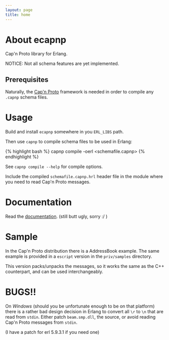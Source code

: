 ```yaml
---
layout: page
title: home
---
```


About ecapnp
============

Cap'n Proto library for Erlang.

NOTICE: Not all schema features are yet implemented.


Prerequisites
-------------

Naturally, the [Cap'n Proto](http://capnproto.com) framework is needed
in order to compile any `.capnp` schema files.


Usage
=====

Build and install `ecapnp` somewhere in you `ERL_LIBS` path.

Then use `capnp` to compile schema files to be used in Erlang:

{% highlight bash %}
capnp compile -oerl <schemafile.capnp>
{% endhighlight %}

See `capnp compile --help` for compile options.

Include the compiled `schemafile.capnp.hrl` header file in the module
where you need to read Cap'n Proto messages.


Documentation
=============

Read the [documentation](docs). (still butt ugly, sorry :/ )


Sample
======

In the Cap'n Proto distribution there is a AddressBook example. The
same example is provided in a `escript` version in the `priv/samples`
directory.

This version packs/unpacks the messages, so it works the same as the
C++ counterpart, and can be used interchangeably.


BUGS!!
======

On *Windows* (should you be unfortunate enough to be on that platform)
there is a rather bad design decision in Erlang to convert all `\r` to
`\n` that are read from `stdin`. Either patch `beam.smp.dll`, the
source, or avoid reading Cap'n Proto messages from `stdin`.

(I have a patch for erl 5.9.3.1 if you need one)
